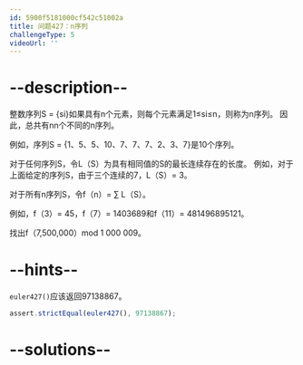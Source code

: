 ```yaml
---
id: 5900f5181000cf542c51002a
title: 问题427：n序列
challengeType: 5
videoUrl: ''
---
```


# --description--

整数序列S = {si}如果具有n个元素，则每个元素满足1≤si≤n，则称为n序列。 因此，总共有nn个不同的n序列。

例如，序列S = {1、5、5、10、7、7、7、2、3、7}是10个序列。

对于任何序列S，令L（S）为具有相同值的S的最长连续存在的长度。 例如，对于上面给定的序列S，由于三个连续的7，L（S）= 3。

对于所有n序列S，令f（n）= ∑ L（S）。

例如，f（3）= 45，f（7）= 1403689和f（11）= 481496895121。

找出f（7,500,000）mod 1 000 009。

# --hints--

`euler427()`应该返回97138867。

```js
assert.strictEqual(euler427(), 97138867);
```

# --solutions--

